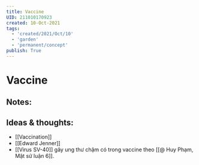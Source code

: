 ```yaml
---
title: Vaccine
UID: 211010170923
created: 10-Oct-2021
tags:
  - 'created/2021/Oct/10'
  - 'garden'
  - 'permanent/concept'
publish: True
---
```

# Vaccine

## Notes:


## Ideas & thoughts:
- [[Vaccination]]
- [[Edward Jenner]]
- [[Virus SV-40]] gây ung thư chậm có trong vaccine theo [[@ Huy Phạm, Mật sử luận 6]].

